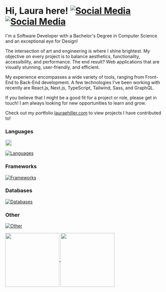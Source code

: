 # Hi, Laura here! [![Social Media](https://skillicons.dev/icons?i=codepen&theme=light)](https://codepen.io/eofnums)[![Social Media](https://skillicons.dev/icons?i=linkedin&theme=light)](https://www.linkedin.com/in/laura-e-hiller/)

I'm a Software Developer with a Bachelor's Degree in Computer Science and an exceptional eye for Design!

The intersection of art and engineering is where I shine brightest. My objective on every project is to balance aesthetics, functionality, accessibility, and performance. The end result? Web applications that are visually stunning, user-friendly, and efficient.

My experience encompasses a wide variety of tools, ranging from Front-End to Back-End development. A few technologies I've been working with recently are React.js, Next.js, TypeScript, Tailwind, Sass, and GraphQL.

If you believe that I might be a good fit for a project or role, please get in touch! I am always looking for new opportunities to learn and grow.

Check out my portfolio [lauraehiller.com](https://lauraehiller.com/) to view projects I have contributed to!

### Languages

  <a href="https://skillicons.dev">
    <img height="20" align="center" src="https://skillicons.dev/icons?i=react,ts,js,html,css,sass,c,cpp&theme=light" />
  </a>

[![Languages](https://skillicons.dev/icons?i=react,ts,js,html,css,sass,c,cpp&theme=light)](https://skillicons.dev)

### Frameworks

[![Frameworks](https://skillicons.dev/icons?i=nextjs,tailwind&theme=light)](https://skillicons.dev)

### Databases

[![Databases](https://skillicons.dev/icons?i=graphql,mysql,postgres&theme=light)](https://skillicons.dev)

### Other

[![Other](https://skillicons.dev/icons?i=git,blender,wordpress&theme=light)](https://skillicons.dev)

<a href="https://github.com/anuraghazra/github-readme-stats">
  <img height="170" align="center" src="https://github-readme-stats.vercel.app/api?username=lauraehiller&count_private=true&hide=stars" />
</a>
<a href="https://github.com/anuraghazra/anuraghazra.github.io">
  <img height="170" align="center" src="https://github-readme-stats.vercel.app/api/top-langs/?username=lauraehiller&layout=compact" />
</a>
